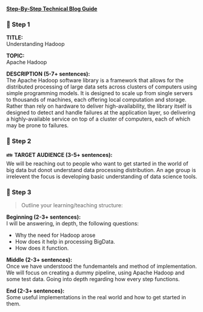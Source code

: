 

**[Step-By-Step Technical Blog Guide](https://hq.bitproject.org/how-to-write-a-technical-blog/)**

### :pushpin: Step 1
**TITLE:**    
Understanding Hadoop

**TOPIC:**    
Apache Hadoop

**DESCRIPTION (5-7+ sentences):**    
The Apache Hadoop software library is a framework that allows for the distributed processing of large data sets across clusters of computers using simple programming models. It is designed to scale up from single servers to thousands of machines, each offering local computation and storage. Rather than rely on hardware to deliver high-availability, the library itself is designed to detect and handle failures at the application layer, so delivering a highly-available service on top of a cluster of computers, each of which may be prone to failures.

### :pushpin: Step 2
:family: **TARGET AUDIENCE (3-5+ sentences):**    
We will be reaching out to people who want to get started in the world of big data but donot understand data processing distribution.
An age group is irrelevent the focus is developing basic understanding of data science tools.

### :pushpin: Step 3
> Outline your learning/teaching structure: 

**Beginning (2-3+ sentences):**    
I will be answering, in depth, the following questions:
- Why the need for Hadoop arose
- How does it help in processing BigData. 
- How does it function.

**Middle (2-3+ sentences):**    
Once we have understood the fundemantels and method of implementation. We will focus on creating a dummy pipeline, using Apache Hadoop and some test data. Going into depth regarding how every step functions.

**End (2-3+ sentences):**    
Some useful implementations in the real world and how to get started in them.
